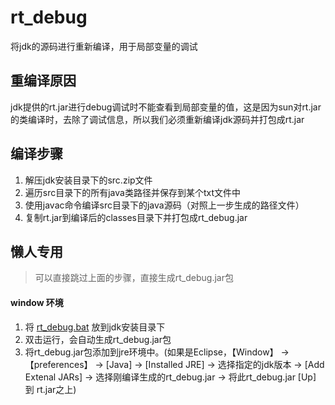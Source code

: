 ﻿# rt_debug
将jdk的源码进行重新编译，用于局部变量的调试

## 重编译原因

jdk提供的rt.jar进行debug调试时不能查看到局部变量的值，这是因为sun对rt.jar的类编译时，去除了调试信息，所以我们必须重新编译jdk源码并打包成rt.jar


## 编译步骤

1. 解压jdk安装目录下的src.zip文件
2. 遍历src目录下的所有java类路径并保存到某个txt文件中
3. 使用javac命令编译src目录下的java源码（对照上一步生成的路径文件）
4. 复制rt.jar到编译后的classes目录下并打包成rt_debug.jar


## 懒人专用

> 可以直接跳过上面的步骤，直接生成rt_debug.jar包

#### window 环境

1. 将 [rt_debug.bat](./rt_debug/rt_debug.bat) 放到jdk安装目录下
2. 双击运行，会自动生成rt_debug.jar包
3. 将rt_debug.jar包添加到jre环境中。(如果是Eclipse，【Window】 -> 【preferences】 -> [Java] -> [Installed JRE] -> 选择指定的jdk版本 -> [Add Extenal JARs] -> 选择刚编译生成的rt_debug.jar -> 将此rt_debug.jar [Up] 到 rt.jar之上) 